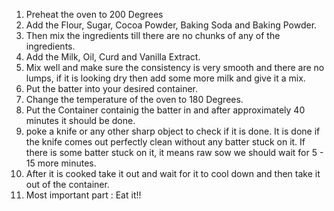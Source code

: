 1) Preheat the oven to 200 Degrees
2) Add the Flour, Sugar, Cocoa Powder, Baking Soda and Baking Powder.
3) Then mix the ingredients till there are no chunks of any of the ingredients.
4) Add the Milk, Oil, Curd and Vanilla Extract.
5) Mix well and make sure the consistency is very smooth and there are no lumps, if it is looking dry then add some more milk and give it a mix.
6) Put the batter into your desired container.
7) Change the temperature of the oven to 180 Degrees.
8) Put the Container containig the batter in and after approximately 40 minutes it should be done.
9) poke a knife or any other sharp object to check if it is done. It is done if the knife comes out perfectly clean without any batter stuck on it. If there is some batter stuck on it, it means raw sow we should wait for 5 - 15 more minutes.
10) After it is cooked take it out and wait for it to cool down and then take it out of the container.
11) Most important part : Eat it!!